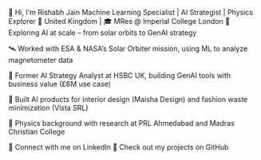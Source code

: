 👋 Hi, I'm Rishabh Jain
Machine Learning Specialist | AI Strategist | Physics Explorer
📍 United Kingdom | 🎓 MRes @ Imperial College London
🔭 Exploring AI at scale – from solar orbits to GenAI strategy

🛰️ Worked with ESA & NASA’s Solar Orbiter mission, using ML to analyze magnetometer data

🧠 Former AI Strategy Analyst at HSBC UK, building GenAI tools with business value (£6M use case)

🎨 Built AI products for interior design (Maisha Design) and fashion waste minimization (Vista SRL)

🧪 Physics background with research at PRL Ahmedabad and Madras Christian College

🔗 Connect with me on LinkedIn
📁 Check out my projects on GitHub
